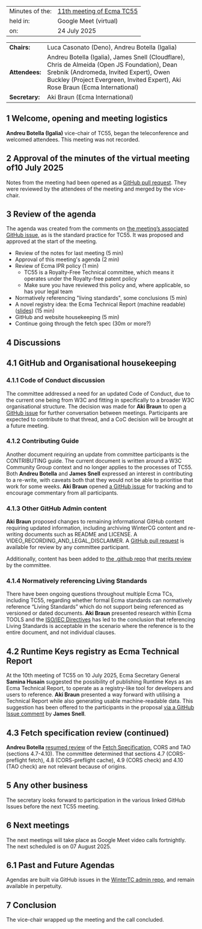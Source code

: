 |                 |                                                                             |
|:----------------|:----------------------------------------------------------------------------|
| Minutes of the: | [11th meeting of Ecma TC55](https://github.com/WinterTC55/admin/issues/128) |
| held in:        | Google Meet (virtual)                                                       |
| on:             | 24 July 2025                                                                |

|                |                                                                                                                                                                                                                           |
|:---------------|:--------------------------------------------------------------------------------------------------------------------------------------------------------------------------------------------------------------------------|
| **Chairs:**    | Luca Casonato (Deno), Andreu Botella (Igalia)                                                                                                                                                                             |
| **Attendees:** | Andreu Botella (Igalia), James Snell (Cloudflare), Chris de Almeida (Open JS Foundation), Dean Srebnik (Andromeda, Invited Expert), Owen Buckley (Project Evergreen, Invited Expert), Aki Rose Braun (Ecma International) |                                                                                                        |
| **Secretary:** | Aki Braun (Ecma International)                                                                                                                                                                                            |

## 1     Welcome, opening and meeting logistics

**Andreu Botella (Igalia)** vice-chair of TC55, began the teleconference and welcomed attendees. This meeting was not recorded.

## 2     Approval of the minutes of the virtual meeting of10 July 2025

Notes from the meeting had been opened as a [GitHub pull request](https://github.com/WinterTC55/admin/pull/126). They were reviewed by the attendees of the meeting and merged by the vice-chair.

## 3     Review of the agenda

The agenda was created from the comments on [the meeting’s associated GitHub issue](https://github.com/WinterTC55/admin/issues/128), as is the standard practice for TC55. It was proposed and approved at the start of the meeting.

* Review of the notes for last meeting (5 min)
* Approval of this meeting's agenda (2 min)
* Review of Ecma IPR policy (1 min)
  * TC55 is a Royalty-Free Technical committee, which means it operates under the Royalty-free patent policy
  * Make sure you have reviewed this policy and, where applicable, so has your legal team
* Normatively referencing "living standards", some conclusions (5 min)
* A novel registry idea: the Ecma Technical Report (machine readable) ([slides](./Supporting%20Documents/2025-07-24%20technical%20report%20as%20registry.pdf)) (15 min)
* GitHub and website housekeeping (5 min)
* Continue going through the fetch spec (30m or more?)

## 4     Discussions

## 4.1     GitHub and Organisational housekeeping

### 4.1.1     Code of Conduct discussion

The committee addressed a need for an updated Code of Conduct, due to the current one being from W3C and fitting in specifically to a broader W3C organisational structure. The decision was made for **Aki Braun** to open [a GitHub issue](https://github.com/WinterTC55/admin/issues/129) for further conversation between meetings. Participants are expected to contribute to that thread, and a CoC decision will be brought at a future meeting.

### 4.1.2     Contributing Guide

Another document requiring an update from committee participants is the CONTRIBUTING guide. The current document is written around a W3C Community Group context and no longer applies to the processes of TC55. Both **Andreu Botella** and **James Snell** expressed an interest in contributing to a re-write, with caveats both that they would not be able to prioritise that work for some weeks. **Aki Braun** opened [a GitHub issue](https://github.com/WinterTC55/admin/issues/130) for tracking and to encourage commentary from all participants.

### 4.1.3     Other GitHub Admin content

**Aki Braun** proposed changes to remaining informational GitHub content requiring updated information, including archiving WinterCG content and re-writing documents such as README and LICENSE. A VIDEO_RECORDING_AND_LEGAL_DISCLAIMER. A [GitHub pull request](https://github.com/WinterTC55/admin/pull/131/) is available for review by any committee participant.

Additionally, content has been added to [the .github repo](https://github.com/WinterTC55/.github/) that [merits review](https://github.com/WinterTC55/.github/issues/1) by the committee.

### 4.1.4     Normatively referencing Living Standards

There have been ongoing questions throughout multiple Ecma TCs, including TC55, regarding whether formal Ecma standards can normatively reference “Living Standards” which do not support being referenced as versioned or dated documents. **Aki Braun** presented research within Ecma TOOLS and the [ISO/IEC Directives](https://www.iso.org/sites/directives/current/part2/index.xhtml) has led to the conclusion that referencing Living Standards is acceptable in the scenario where the reference is to the entire document, and not individual clauses.

## 4.2     Runtime Keys registry as Ecma Technical Report

At the 10th meeting of TC55 on 10 July 2025, Ecma Secretary General **Samina Husain** suggested the possibility of publishing Runtime Keys as an Ecma Technical Report, to operate as a registry-like tool for developers and users to reference. **Aki Braun** presented a way forward with utilising a Technical Report while also generating usable machine-readable data. This suggestion has been offered to the participants in the proposal [via a GitHub Issue comment](https://github.com/WinterTC55/runtime-keys/issues/23#issuecomment-3113814659) by **James Snell**.

## 4.3     Fetch specification review (continued)

**Andreu Botella** [resumed review](https://github.com/WinterTC55/fetch-workstream/issues/1#issuecomment-3113861252) of the [Fetch Specification](https://fetch.spec.whatwg.org/#cors-preflight-fetch), CORS and TAO (sections 4.7-4.10). The committee determined that sections 4.7 (CORS-preflight fetch), 4.8 (CORS-preflight cache), 4.9 (CORS check) and 4.10 (TAO check) are not relevant because of origins.

## 5     Any other business

The secretary looks forward to participation in the various linked GitHub Issues before the next TC55 meeting.

## 6     Next meetings

The next meetings will take place as Google Meet video calls fortnightly. The next scheduled is on 07 August 2025.

## 6.1     Past and Future Agendas

Agendas are built via GitHub issues in the [WinterTC admin repo](https://github.com/WinterTC55/admin/issues/), and remain available in perpetuity.

## 7     Conclusion

The vice-chair wrapped up the meeting and the call concluded.
